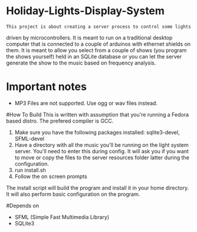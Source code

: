 # Holiday-Lights-Display-System

	This project is about creating a server process to control some lights
driven by microcontrollers. It is meant to run on a traditional desktop computer
that is connected to a couple of arduinos with ethernet shields on them. It is
meant to allow you select from a couple of shows (you program the shows
yourself) held in an SQLite database or you can let the server generate the show
to the music based on frequency analysis.

# Important notes
* MP3 Files are not supported. Use ogg or wav files instead.

#How To Build
This is written with assumption that you're running a Fedora based distro.
The prefered compiler is GCC.

1. Make sure you have the following packages installed: 
sqlite3-devel, SFML-devel
2. Have a directory with all the music you'll be running on the light system
server. You'll need to enter this during config.
It will ask you if you want to move or copy the files to the server resources
folder latter during the configuration.
3. run install.sh
4. Follow the on screen prompts

The install script will build the program and install it in your home directory.
It will also perform basic configuration on the program.

#Depends on
* SFML (Simple Fast Multimedia Library)
* SQLite3
